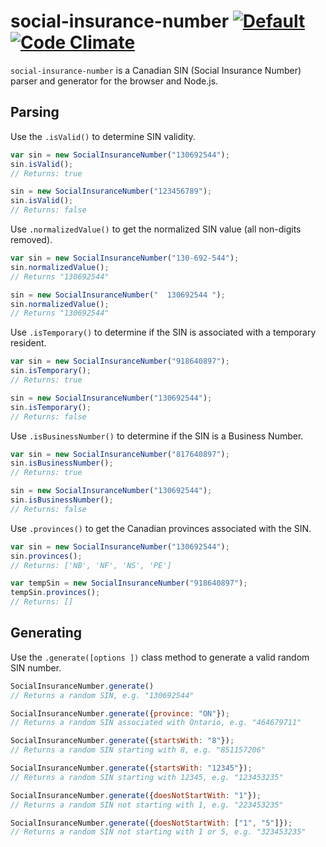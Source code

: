 # social-insurance-number [![Default](https://github.com/wealthsimple/social-insurance-number/actions/workflows/default.yml/badge.svg)](https://github.com/wealthsimple/social-insurance-number/actions/workflows/default.yml) [![Code Climate](https://codeclimate.com/github/wealthsimple/social-insurance-number/badges/gpa.svg)](https://codeclimate.com/github/wealthsimple/social-insurance-number)

`social-insurance-number` is a Canadian SIN (Social Insurance Number) parser and generator for the browser and Node.js.

## Parsing

Use the `.isValid()` to determine SIN validity.

```javascript
var sin = new SocialInsuranceNumber("130692544");
sin.isValid();
// Returns: true

sin = new SocialInsuranceNumber("123456789");
sin.isValid();
// Returns: false
```

Use `.normalizedValue()` to get the normalized SIN value (all non-digits removed).

```javascript
var sin = new SocialInsuranceNumber("130-692-544");
sin.normalizedValue();
// Returns "130692544"

sin = new SocialInsuranceNumber("  130692544 ");
sin.normalizedValue();
// Returns "130692544"
```

Use `.isTemporary()` to determine if the SIN is associated with a temporary resident.

```javascript
var sin = new SocialInsuranceNumber("918640897");
sin.isTemporary();
// Returns: true

sin = new SocialInsuranceNumber("130692544");
sin.isTemporary();
// Returns: false
```

Use `.isBusinessNumber()` to determine if the SIN is a Business Number.

```javascript
var sin = new SocialInsuranceNumber("817640897");
sin.isBusinessNumber();
// Returns: true

sin = new SocialInsuranceNumber("130692544");
sin.isBusinessNumber();
// Returns: false
```

Use `.provinces()` to get the Canadian provinces associated with the SIN.

```javascript
var sin = new SocialInsuranceNumber("130692544");
sin.provinces();
// Returns: ['NB', 'NF', 'NS', 'PE']

var tempSin = new SocialInsuranceNumber("918640897");
tempSin.provinces();
// Returns: []
```

## Generating

Use the `.generate([options ])` class method to generate a valid random SIN number.

```javascript
SocialInsuranceNumber.generate()
// Returns a random SIN, e.g. "130692544"

SocialInsuranceNumber.generate({province: "ON"});
// Returns a random SIN associated with Ontario, e.g. "464679711"

SocialInsuranceNumber.generate({startsWith: "8"});
// Returns a random SIN starting with 8, e.g. "851157206"

SocialInsuranceNumber.generate({startsWith: "12345"});
// Returns a random SIN starting with 12345, e.g. "123453235"

SocialInsuranceNumber.generate({doesNotStartWith: "1"});
// Returns a random SIN not starting with 1, e.g. "223453235"

SocialInsuranceNumber.generate({doesNotStartWith: ["1", "5"]});
// Returns a random SIN not starting with 1 or 5, e.g. "323453235"
```
